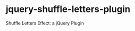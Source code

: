 jquery-shuffle-letters-plugin
=============================

Shuffle Letters Effect: a jQuery Plugin